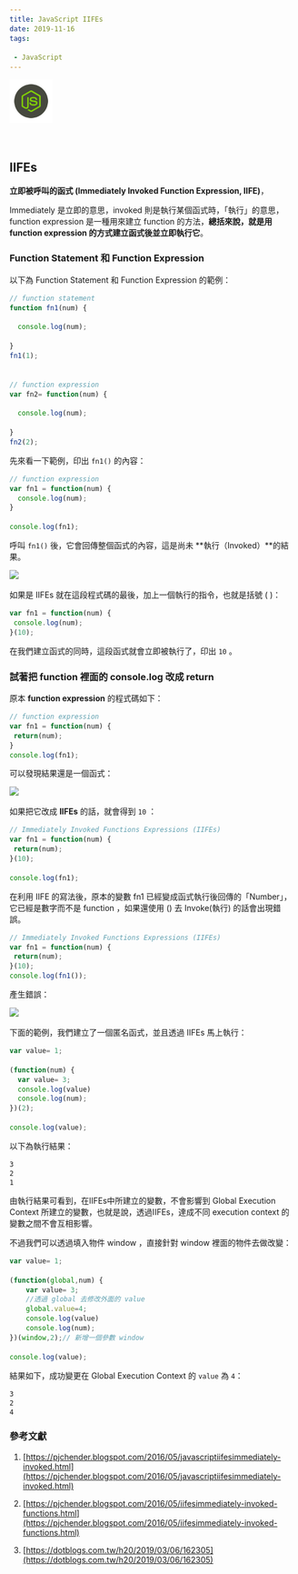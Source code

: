 ```yaml
---
title: JavaScript IIFEs
date: 2019-11-16
tags:

 - JavaScript
---
```


<img src="logo.svg" style="width:15%;">

<br/>

<br/>

<br/>

## IIFEs

**立即被呼叫的函式 (Immediately Invoked Function Expression, IIFE)**，

Immediately 是立即的意思，invoked 則是執行某個函式時，「執行」的意思，function expression 是一種用來建立 function 的方法，**總括來說，就是用 function expression 的方式建立函式後並立即執行它**。

### Function Statement 和 Function Expression

以下為 Function Statement 和 Function Expression 的範例：

```javascript
// function statement
function fn1(num) {

  console.log(num);

}
fn1(1);


// function expression
var fn2= function(num) {

  console.log(num);

}
fn2(2);
```

先來看一下範例，印出 `fn1()`  的內容：

```javascript
// function expression
var fn1 = function(num) {
  console.log(num);
}

console.log(fn1);
```

呼叫 `fn1()` 後，它會回傳整個函式的內容，這是尚未 **執行（Invoked）**的結果。

<img src="2019-11-16-JavaScript-13-1.PNG" >

<br/>

如果是 IIFEs 就在這段程式碼的最後，加上一個執行的指令，也就是括號 ( )：

```javascript
var fn1 = function(num) {
 console.log(num);
}(10);
```

在我們建立函式的同時，這段函式就會立即被執行了，印出 `10` 。

### 試著把 function 裡面的 console.log 改成 return

原本 **function expression** 的程式碼如下：

```javascript
// function expression
var fn1 = function(num) {
 return(num);
}
console.log(fn1);
```

可以發現結果還是一個函式：

<img src="2019-11-16-JavaScript-13-2.PNG" ><br/>

如果把它改成 **IIFEs** 的話，就會得到 `10` ：

```javascript
// Immediately Invoked Functions Expressions (IIFEs)
var fn1 = function(num) {
 return(num);
}(10);

console.log(fn1);
```

在利用 IIFE 的寫法後，原本的變數 fn1 已經變成函式執行後回傳的「Number」，它已經是數字而不是 function ，如果還使用 () 去 Invoke(執行) 的話會出現錯誤。

```javascript
// Immediately Invoked Functions Expressions (IIFEs)
var fn1 = function(num) {
 return(num);
}(10);
console.log(fn1());
```

產生錯誤：

<img src="2019-11-16-JavaScript-13-3.PNG" ><br/>

下面的範例，我們建立了一個匿名函式，並且透過 IIFEs 馬上執行：

```javascript
var value= 1;

(function(num) {
  var value= 3;
  console.log(value)
  console.log(num);
})(2);

console.log(value);
```

以下為執行結果：

```
3
2
1
```

由執行結果可看到，在IIFEs中所建立的變數，不會影響到 Global Execution Context 所建立的變數，也就是說，透過IIFEs，達成不同 execution context 的變數之間不會互相影響。

不過我們可以透過填入物件 window  ，直接針對 window 裡面的物件去做改變：

```javascript
var value= 1;

(function(global,num) {
    var value= 3;
    //透過 global 去修改外面的 value 
    global.value=4;
    console.log(value)
    console.log(num);
})(window,2);// 新增一個參數 window

console.log(value);
```

結果如下，成功變更在 Global Execution Context 的 `value` 為 `4`：



```
3
2
4
```

### 參考文獻

1. [https://pjchender.blogspot.com/2016/05/javascriptiifesimmediately-invoked.html](https://pjchender.blogspot.com/2016/05/javascriptiifesimmediately-invoked.html)

2. [https://pjchender.blogspot.com/2016/05/iifesimmediately-invoked-functions.html](https://pjchender.blogspot.com/2016/05/iifesimmediately-invoked-functions.html)

3. [https://dotblogs.com.tw/h20/2019/03/06/162305](https://dotblogs.com.tw/h20/2019/03/06/162305)
